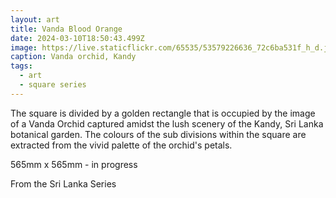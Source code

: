 ```yaml
---
layout: art
title: Vanda Blood Orange
date: 2024-03-10T18:50:43.499Z
image: https://live.staticflickr.com/65535/53579226636_72c6ba531f_h_d.jpg
caption: Vanda orchid, Kandy
tags:
  - art
  - square series
---
```

The square is divided by a golden rectangle that is occupied by the  image of a Vanda Orchid captured amidst the lush scenery of the Kandy, Sri Lanka botanical garden. The colours of the sub divisions within the square are extracted from the vivid palette of the orchid's petals.

565mm x 565mm - in progress

From the Sri Lanka Series
